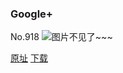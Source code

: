 ### Google+
No.918
![图片不见了~~~](https://imgs.xkcd.com/comics/googleplus.png)

[原址](https://xkcd.com//918) [下载](https://imgs.xkcd.com/comics/googleplus.png)

